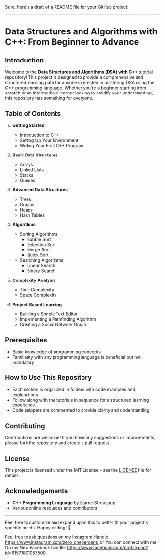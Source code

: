 Sure, here's a draft of a README file for your GitHub project:

---

# Data Structures and Algorithms with C++: From Beginner to Advance

## Introduction
Welcome to the **Data Structures and Algorithms (DSA) with C++** tutorial repository! This project is designed to provide a comprehensive and structured learning path for anyone interested in mastering DSA using the C++ programming language. Whether you're a beginner starting from scratch or an intermediate learner looking to solidify your understanding, this repository has something for everyone.

## Table of Contents
1. **Getting Started**
   - Introduction to C++
   - Setting Up Your Environment
   - Writing Your First C++ Program

2. **Basic Data Structures**
   - Arrays
   - Linked Lists
   - Stacks
   - Queues

3. **Advanced Data Structures**
   - Trees
   - Graphs
   - Heaps
   - Hash Tables

4. **Algorithms**
   - Sorting Algorithms
     - Bubble Sort
     - Selection Sort
     - Merge Sort
     - Quick Sort
   - Searching Algorithms
     - Linear Search
     - Binary Search

5. **Complexity Analysis**
   - Time Complexity
   - Space Complexity

6. **Project-Based Learning**
   - Building a Simple Text Editor
   - Implementing a Pathfinding Algorithm
   - Creating a Social Network Graph

## Prerequisites
- Basic knowledge of programming concepts
- Familiarity with any programming language is beneficial but not mandatory

## How to Use This Repository
- Each section is organized in folders with code examples and explanations.
- Follow along with the tutorials in sequence for a structured learning experience.
- Code snippets are commented to provide clarity and understanding.

## Contributing
Contributions are welcome! If you have any suggestions or improvements, please fork the repository and create a pull request.

## License
This project is licensed under the MIT License - see the [LICENSE](LICENSE) file for details.

## Acknowledgements
- **C++ Programming Language** by Bjarne Stroustrup
- Various online resources and contributors

---

Feel free to customize and expand upon this to better fit your project's specific needs. Happy coding! 🚀

Feel free to ask questions on my Instagram Handle : https://www.instagram.com/zero_onepercent/
or You can connect with me On my New Facebook handle: https://www.facebook.com/profile.php?id=61571801057500
